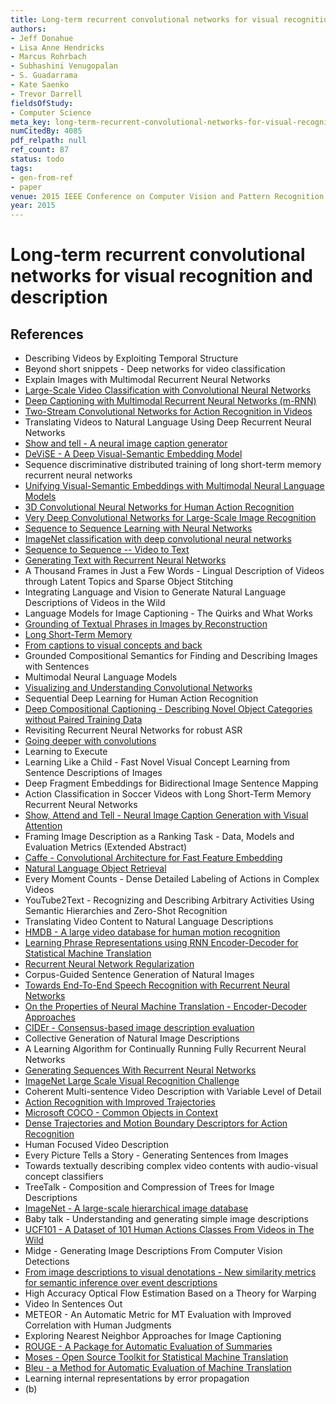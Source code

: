 ```yaml
---
title: Long-term recurrent convolutional networks for visual recognition and description
authors:
- Jeff Donahue
- Lisa Anne Hendricks
- Marcus Rohrbach
- Subhashini Venugopalan
- S. Guadarrama
- Kate Saenko
- Trevor Darrell
fieldsOfStudy:
- Computer Science
meta_key: long-term-recurrent-convolutional-networks-for-visual-recognition-and-description
numCitedBy: 4085
pdf_relpath: null
ref_count: 87
status: todo
tags:
- gen-from-ref
- paper
venue: 2015 IEEE Conference on Computer Vision and Pattern Recognition (CVPR)
year: 2015
---
```


# Long-term recurrent convolutional networks for visual recognition and description

## References

- Describing Videos by Exploiting Temporal Structure
- Beyond short snippets - Deep networks for video classification
- Explain Images with Multimodal Recurrent Neural Networks
- [Large-Scale Video Classification with Convolutional Neural Networks](./large-scale-video-classification-with-convolutional-neural-networks.md)
- [Deep Captioning with Multimodal Recurrent Neural Networks (m-RNN)](./deep-captioning-with-multimodal-recurrent-neural-networks-m-rnn.md)
- [Two-Stream Convolutional Networks for Action Recognition in Videos](./two-stream-convolutional-networks-for-action-recognition-in-videos.md)
- Translating Videos to Natural Language Using Deep Recurrent Neural Networks
- [Show and tell - A neural image caption generator](./show-and-tell-a-neural-image-caption-generator.md)
- [DeViSE - A Deep Visual-Semantic Embedding Model](./devise-a-deep-visual-semantic-embedding-model.md)
- Sequence discriminative distributed training of long short-term memory recurrent neural networks
- [Unifying Visual-Semantic Embeddings with Multimodal Neural Language Models](./unifying-visual-semantic-embeddings-with-multimodal-neural-language-models.md)
- [3D Convolutional Neural Networks for Human Action Recognition](./3d-convolutional-neural-networks-for-human-action-recognition.md)
- [Very Deep Convolutional Networks for Large-Scale Image Recognition](./very-deep-convolutional-networks-for-large-scale-image-recognition.md)
- [Sequence to Sequence Learning with Neural Networks](./sequence-to-sequence-learning-with-neural-networks.md)
- [ImageNet classification with deep convolutional neural networks](./imagenet-classification-with-deep-convolutional-neural-networks.md)
- [Sequence to Sequence -- Video to Text](./sequence-to-sequence-video-to-text.md)
- [Generating Text with Recurrent Neural Networks](./generating-text-with-recurrent-neural-networks.md)
- A Thousand Frames in Just a Few Words - Lingual Description of Videos through Latent Topics and Sparse Object Stitching
- Integrating Language and Vision to Generate Natural Language Descriptions of Videos in the Wild
- Language Models for Image Captioning - The Quirks and What Works
- [Grounding of Textual Phrases in Images by Reconstruction](./grounding-of-textual-phrases-in-images-by-reconstruction.md)
- [Long Short-Term Memory](./long-short-term-memory.md)
- [From captions to visual concepts and back](./from-captions-to-visual-concepts-and-back.md)
- Grounded Compositional Semantics for Finding and Describing Images with Sentences
- Multimodal Neural Language Models
- [Visualizing and Understanding Convolutional Networks](./visualizing-and-understanding-convolutional-networks.md)
- Sequential Deep Learning for Human Action Recognition
- [Deep Compositional Captioning - Describing Novel Object Categories without Paired Training Data](./deep-compositional-captioning-describing-novel-object-categories-without-paired-training-data.md)
- Revisiting Recurrent Neural Networks for robust ASR
- [Going deeper with convolutions](./going-deeper-with-convolutions.md)
- Learning to Execute
- Learning Like a Child - Fast Novel Visual Concept Learning from Sentence Descriptions of Images
- Deep Fragment Embeddings for Bidirectional Image Sentence Mapping
- Action Classification in Soccer Videos with Long Short-Term Memory Recurrent Neural Networks
- [Show, Attend and Tell - Neural Image Caption Generation with Visual Attention](./show-attend-and-tell-neural-image-caption-generation-with-visual-attention.md)
- Framing Image Description as a Ranking Task - Data, Models and Evaluation Metrics (Extended Abstract)
- [Caffe - Convolutional Architecture for Fast Feature Embedding](./caffe-convolutional-architecture-for-fast-feature-embedding.md)
- [Natural Language Object Retrieval](./natural-language-object-retrieval.md)
- Every Moment Counts - Dense Detailed Labeling of Actions in Complex Videos
- YouTube2Text - Recognizing and Describing Arbitrary Activities Using Semantic Hierarchies and Zero-Shot Recognition
- Translating Video Content to Natural Language Descriptions
- [HMDB - A large video database for human motion recognition](./hmdb-a-large-video-database-for-human-motion-recognition.md)
- [Learning Phrase Representations using RNN Encoder-Decoder for Statistical Machine Translation](./learning-phrase-representations-using-rnn-encoder-decoder-for-statistical-machine-translation.md)
- [Recurrent Neural Network Regularization](./recurrent-neural-network-regularization.md)
- Corpus-Guided Sentence Generation of Natural Images
- [Towards End-To-End Speech Recognition with Recurrent Neural Networks](./towards-end-to-end-speech-recognition-with-recurrent-neural-networks.md)
- [On the Properties of Neural Machine Translation - Encoder-Decoder Approaches](./on-the-properties-of-neural-machine-translation-encoder-decoder-approaches.md)
- [CIDEr - Consensus-based image description evaluation](./cider-consensus-based-image-description-evaluation.md)
- Collective Generation of Natural Image Descriptions
- A Learning Algorithm for Continually Running Fully Recurrent Neural Networks
- [Generating Sequences With Recurrent Neural Networks](./generating-sequences-with-recurrent-neural-networks.md)
- [ImageNet Large Scale Visual Recognition Challenge](./imagenet-large-scale-visual-recognition-challenge.md)
- Coherent Multi-sentence Video Description with Variable Level of Detail
- [Action Recognition with Improved Trajectories](./action-recognition-with-improved-trajectories.md)
- [Microsoft COCO - Common Objects in Context](./microsoft-coco-common-objects-in-context.md)
- [Dense Trajectories and Motion Boundary Descriptors for Action Recognition](./dense-trajectories-and-motion-boundary-descriptors-for-action-recognition.md)
- Human Focused Video Description
- Every Picture Tells a Story - Generating Sentences from Images
- Towards textually describing complex video contents with audio-visual concept classifiers
- TreeTalk - Composition and Compression of Trees for Image Descriptions
- [ImageNet - A large-scale hierarchical image database](./imagenet-a-large-scale-hierarchical-image-database.md)
- Baby talk - Understanding and generating simple image descriptions
- [UCF101 - A Dataset of 101 Human Actions Classes From Videos in The Wild](./ucf101-a-dataset-of-101-human-actions-classes-from-videos-in-the-wild.md)
- Midge - Generating Image Descriptions From Computer Vision Detections
- [From image descriptions to visual denotations - New similarity metrics for semantic inference over event descriptions](./from-image-descriptions-to-visual-denotations-new-similarity-metrics-for-semantic-inference-over-event-descriptions.md)
- High Accuracy Optical Flow Estimation Based on a Theory for Warping
- Video In Sentences Out
- METEOR - An Automatic Metric for MT Evaluation with Improved Correlation with Human Judgments
- Exploring Nearest Neighbor Approaches for Image Captioning
- [ROUGE - A Package for Automatic Evaluation of Summaries](./rouge-a-package-for-automatic-evaluation-of-summaries.md)
- [Moses - Open Source Toolkit for Statistical Machine Translation](./moses-open-source-toolkit-for-statistical-machine-translation.md)
- [Bleu - a Method for Automatic Evaluation of Machine Translation](./bleu-a-method-for-automatic-evaluation-of-machine-translation.md)
- Learning internal representations by error propagation
- (b)
